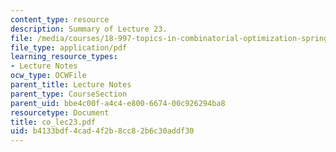 ```yaml
---
content_type: resource
description: Summary of Lecture 23.
file: /media/courses/18-997-topics-in-combinatorial-optimization-spring-2004/b4133bdf4cad4f2b8cc82b6c30addf30_co_lec23.pdf
file_type: application/pdf
learning_resource_types:
- Lecture Notes
ocw_type: OCWFile
parent_title: Lecture Notes
parent_type: CourseSection
parent_uid: bbe4c00f-a4c4-e800-6674-00c926294ba8
resourcetype: Document
title: co_lec23.pdf
uid: b4133bdf-4cad-4f2b-8cc8-2b6c30addf30
---
```

